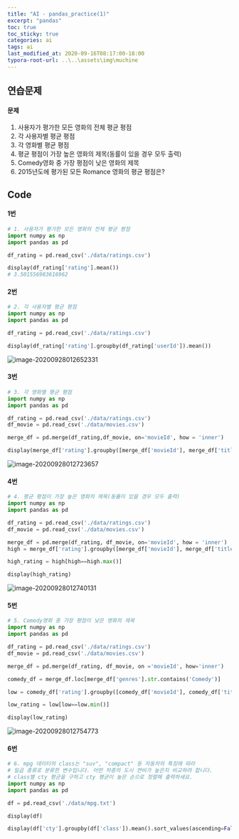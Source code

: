 ```yaml
---
title: "AI - pandas_practice(1)"
excerpt: "pandas"
toc: true
toc_sticky: true
categories: ai
tags: ai
last_modified_at: 2020-09-16T08:17:00-18:00
typora-root-url: ..\..\assets\img\muchine
---
```


## 연습문제

#### 문제

  1. 사용자가 평가한 모든 영화의 전체 평균 평점
  2. 각 사용자별 평균 평점
  3. 각 영화별 평균 평점
  4. 평균 평점이 가장 높은 영화의 제목(동률이 있을 경우 모두 출력)
  5. Comedy영화 중 가장 평점이 낮은 영화의 제목
  6. 2015년도에 평가된 모든 Romance 영화의 평균 평점은?

 

## Code

#### 1번

```python
# 1. 사용자가 평가한 모든 영화의 전체 평균 평점
import numpy as np
import pandas as pd

df_rating = pd.read_csv('./data/ratings.csv')

display(df_rating['rating'].mean())
# 3.501556983616962
```

#### 2번

```python
# 2. 각 사용자별 평균 평점
import numpy as np
import pandas as pd

df_rating = pd.read_csv('./data/ratings.csv')

display(df_rating['rating'].groupby(df_rating['userId']).mean())
```

![image-20200928012652331](/image-20200928012652331.png)

#### 3번

```python
# 3. 각 영화별 평균 평점
import numpy as np
import pandas as pd

df_rating = pd.read_csv('./data/ratings.csv')
df_movie = pd.read_csv('./data/movies.csv')

merge_df = pd.merge(df_rating,df_movie, on='movieId', how = 'inner')

display(merge_df['rating'].groupby([merge_df['movieId'], merge_df['title']]).mean())
```

![image-20200928012723657](/image-20200928012723657.png)

#### 4번

```python
# 4. 평균 평점이 가장 높은 영화의 제목(동률이 있을 경우 모두 출력)
import numpy as np
import pandas as pd

df_rating = pd.read_csv('./data/ratings.csv')
df_movie = pd.read_csv('./data/movies.csv')

merge_df = pd.merge(df_rating, df_movie, on='movieId', how = 'inner')
high = merge_df['rating'].groupby([merge_df['movieId'], merge_df['title']]).mean()

high_rating = high[high==high.max()]

display(high_rating)
```

![image-20200928012740131](/image-20200928012740131.png)

#### 5번

```python
# 5. Comedy영화 중 가장 평점이 낮은 영화의 제목
import numpy as np
import pandas as pd

df_rating = pd.read_csv('./data/ratings.csv')
df_movie = pd.read_csv('./data/movies.csv')

merge_df = pd.merge(df_rating, df_movie, on ='movieId', how='inner')

comedy_df = merge_df.loc[merge_df['genres'].str.contains('Comedy')]

low = comedy_df['rating'].groupby([comedy_df['movieId'], comedy_df['title']]).mean()

low_rating = low[low==low.min()]

display(low_rating)
```

![image-20200928012754773](/image-20200928012754773.png)

#### 6번

```python
# 6. mpg 데이터의 class는 "suv", "compact" 등 자동차의 특징에 따라 
# 일곱 종류로 분류한 변수입니다. 어떤 차종의 도시 연비가 높은지 비교하려 합니다. 
# class별 cty 평균을 구하고 cty 평균이 높은 순으로 정렬해 출력하세요.
import numpy as np
import pandas as pd

df = pd.read_csv('./data/mpg.txt')

display(df)

display(df['cty'].groupby(df['class']).mean().sort_values(ascending=False))

```


